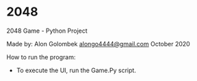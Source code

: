 # 2048
2048 Game - Python Project

Made by:
  Alon Golombek
  alongo4444@gmail.com 
  October 2020
  

How to run the program:
  * To execute the UI, run the Game.Py script.

